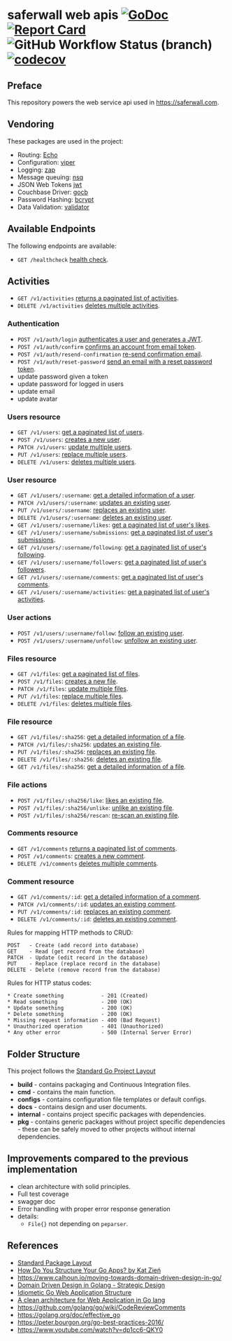 # saferwall web apis [![GoDoc](http://godoc.org/github.com/saferwall/saferwall-api?status.svg)](https://pkg.go.dev/github.com/saferwall/saferwall-api) [![Report Card](https://goreportcard.com/badge/github.com/saferwall/saferwall-api)](https://goreportcard.com/report/github.com/saferwall/saferwall-api) ![GitHub Workflow Status (branch)](https://img.shields.io/github/workflow/status/saferwall/saferwall-api/Build%20&%20Test/main?style=flat-square) [![codecov](https://codecov.io/gh/saferwall/saferwall-api/branch/main/graph/badge.svg?token=KM4B60IL4L)](https://codecov.io/gh/saferwall/saferwall-api)

## Preface
This repository powers the web service api used in https://saferwall.com.

## Vendoring

These packages are used in the project:

- Routing: [Echo](https://echo.labstack.com/)
- Configuration: [viper](github.com/spf13/viper)
- Logging: [zap](https://github.com/uber-go/zap)
- Message queuing: [nsq](github.com/nsqio/go-nsq)
- JSON Web Tokens [jwt](github.com/golang-jwt/jwt)
- Couchbase Driver: [gocb](https://github.com/couchbase/gocb)
- Password Hashing: [bcrypt](https://golang.org/x/crypto/bcrypt)
- Data Validation: [validator](github.com/go-playground/validator)

## Available Endpoints

The following endpoints are available:

- `GET /healthcheck` [health check](docs/healthcheck/get.md]).

## Activities

- `GET /v1/activities` [returns a paginated list of activities](docs/activities/get.md).
- `DELETE /v1/activities` [deletes multiple activities](docs/activities/delete.md).

### Authentication

- `POST /v1/auth/login` [authenticates a user and generates a JWT](docs/auth/login.md).
- `POST /v1/auth/confirm` [confirms an account from email token](docs/auth/confirm.md).
- `POST /v1/auth/resend-confirmation` [re-send confirmation email](docs/auth/resend-confirmation.md).
- `POST /v1/auth/reset-password` [send an email with a reset password token](docs/auth/reset-password.md).
- update password given a token
- update password for logged in users
- update email
- update avatar

### Users resource

- `GET /v1/users`: [get a paginated list of users](docs/users/get.md).
- `POST /v1/users`: [creates a new user](docs/users/post.md).
- `PATCH /v1/users`: [update multiple users](docs/users/patch.md).
- `PUT /v1/users`: [replace multiple users](docs/users/put.md).
- `DELETE /v1/users`: [deletes multiple users](docs/users/delete.md).

### User resource

- `GET /v1/users/:username`: [get a detailed information of a user](docs/user/get.md).
- `PATCH /v1/users/:username`: [updates an existing user](docs/user/patch.md).
- `PUT /v1/users/:username`: [replaces an existing user](docs/user/post.md).
- `DELETE /v1/users/:username`: [deletes an existing user](docs/user/delete.md).
- `GET /v1/users/:username/likes`: [get a paginated list of user's likes](docs/user/get.md).
- `GET /v1/users/:username/submissions`: [get a paginated list of user's submissions](docs/profile/submissions.md).
- `GET /v1/users/:username/following`: [get a paginated list of user's following](docs/profile/following.md).
- `GET /v1/users/:username/followers`: [get a paginated list of user's followers](docs/profile/followers.md).
- `GET /v1/users/:username/comments`: [get a paginated list of user's comments](docs/profile/comments.md).
- `GET /v1/users/:username/activities`: [get a paginated list of user's activities](docs/profile/activities.md).

### User actions

- `POST /v1/users/:username/follow`: [follow an existing user](docs/actions/follow.md).
- `POST /v1/users/:username/unfollow`: [unfollow an existing user](docs/actions/unfollow.md).

### Files resource

- `GET /v1/files`: [get a paginated list of files](docs/files/get.md).
- `POST /v1/files`: [creates a new file](docs/files/post.md).
- `PATCH /v1/files`: [update multiple files](docs/files/patch.md).
- `PUT /v1/files`: [replace multiple files](docs/files/put.md).
- `DELETE /v1/files`: [deletes multiple files](docs/files/delete.md).

### File resource

- `GET /v1/files/:sha256`: [get a detailed information of a file](docs/file/get.md).
- `PATCH /v1/files/:sha256`: [updates an existing file](docs/file/patch.md).
- `PUT /v1/files/:sha256`: [replaces an existing file](docs/file/post.md).
- `DELETE /v1/files/:sha256`: [deletes an existing file](docs/file/delete.md).
- `GET /v1/files/:sha256`: [get a detailed information of a file](docs/file/get.md).

### File actions

- `POST /v1/files/:sha256/like`: [likes an existing file](docs/actions/like.md).
- `POST /v1/files/:sha256/unlike`: [unlike an existing file](docs/actions/unlike.md).
- `POST /v1/files/:sha256/rescan`: [re-scan an existing file](docs/actions/rescan.md).

### Comments resource

- `GET /v1/comments` [returns a paginated list of comments](docs/comments/get.md).
- `POST /v1/comments`: [creates a new comment](docs/users/post.md).
- `DELETE /v1/comments` [deletes multiple comments](docs/comments/delete.md).

### Comment resource

- `GET /v1/comments/:id`: [get a detailed information of a comment](docs/comment/get.md).
- `PATCH /v1/comments/:id`: [updates an existing comment](docs/comment/patch.md).
- `PUT /v1/comments/:id`: [replaces an existing comment](docs/comment/post.md).
- `DELETE /v1/comments/:id`: [deletes an existing comment](docs/comment/delete.md).

Rules for mapping HTTP methods to CRUD:

```http
POST   - Create (add record into database)
GET    - Read (get record from the database)
PATCH  - Update (edit record in the database)
PUT    - Replace (replace record in the database)
DELETE - Delete (remove record from the database)
```

Rules for HTTP status codes:

```http
* Create something            - 201 (Created)
* Read something              - 200 (OK)
* Update something            - 200 (OK)
* Delete something            - 200 (OK)
* Missing request information - 400 (Bad Request)
* Unauthorized operation      - 401 (Unauthorized)
* Any other error             - 500 (Internal Server Error)
```

## Folder Structure

This project follows the [Standard Go Project Layout](https://github.com/golang-standards/project-layout)

- **build** - contains packaging and Continuous Integration files.
- **cmd** - contains the main function.
- **configs** - contains configuration file templates or default configs.
- **docs** - contains design and user documents.
- **internal** - contains project specific packages with dependencies.
- **pkg** - contains generic packages without project specific dependencies - these can be safely moved to other projects without internal dependencies.

## Improvements compared to the previous implementation

- clean architecture with solid principles.
- Full test coverage
- swagger doc
- Error handling with proper error response generation
- details:
  - `File{}` not depending on `peparser`.

## References

- [Standard Package Layout](https://medium.com/@benbjohnson/standard-package-layout-7cdbc8391fc1)
- [How Do You Structure Your Go Apps? by Kat Zień](https://github.com/katzien/go-structure-examples)
- https://www.calhoun.io/moving-towards-domain-driven-design-in-go/
- [Domain Driven Design in Golang - Strategic Design](https://www.damianopetrungaro.com/posts/ddd-using-golang-strategic-design/)
- [Idiometic Go Web Application Structure](http://josebalius.com/posts/go-app-structure/)
- [A clean architecture for Web Application in Go lang](https://medium.com/wesionary-team/a-clean-architecture-for-web-application-in-go-lang-4b802dd130bb)
- https://github.com/golang/go/wiki/CodeReviewComments
- https://golang.org/doc/effective_go
- https://peter.bourgon.org/go-best-practices-2016/
- https://www.youtube.com/watch?v=dp1cc6-QKY0